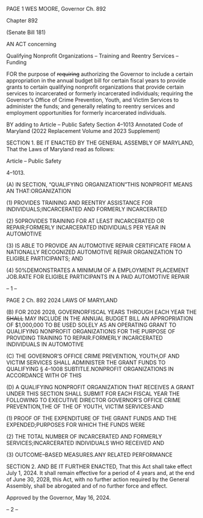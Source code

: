 PAGE 1
WES MOORE, Governor Ch. 892

Chapter 892

(Senate Bill 181)

AN ACT concerning

Qualifying Nonprofit Organizations – Training and Reentry Services – Funding

FOR the purpose of ~~requiring~~ authorizing the Governor to include a certain appropriation
in the annual budget bill for certain fiscal years to provide grants to certain
qualifying nonprofit organizations that provide certain services to incarcerated or
formerly incarcerated individuals; requiring the Governor’s Office of Crime
Prevention, Youth, and Victim Services to administer the funds; and generally
relating to reentry services and employment opportunities for formerly incarcerated
individuals.

BY adding to
Article – Public Safety
Section 4–1013
Annotated Code of Maryland
(2022 Replacement Volume and 2023 Supplement)

SECTION 1. BE IT ENACTED BY THE GENERAL ASSEMBLY OF MARYLAND,
That the Laws of Maryland read as follows:

Article – Public Safety

4–1013.

(A) IN SECTION, “QUALIFYING ORGANIZATION”THIS NONPROFIT MEANS AN
THAT:ORGANIZATION

(1) PROVIDES TRAINING AND REENTRY ASSISTANCE FOR
INDIVIDUALS;INCARCERATED AND FORMERLY INCARCERATED

(2) 50PROVIDES TRAINING FOR AT LEAST INCARCERATED OR
REPAIR;FORMERLY INCARCERATED INDIVIDUALS PER YEAR IN AUTOMOTIVE

(3) IS ABLE TO PROVIDE AN AUTOMOTIVE REPAIR CERTIFICATE FROM
A NATIONALLY RECOGNIZED AUTOMOTIVE REPAIR ORGANIZATION TO ELIGIBLE
PARTICIPANTS; AND

(4) 50%DEMONSTRATES A MINIMUM OF A EMPLOYMENT PLACEMENT
JOB.RATE FOR ELIGIBLE PARTICIPANTS IN A PAID AUTOMOTIVE REPAIR

– 1 –

PAGE 2
Ch. 892 2024 LAWS OF MARYLAND

(B) FOR 2026 2028, GOVERNORFISCAL YEARS THROUGH EACH YEAR THE
~~SHALL~~ MAY INCLUDE IN THE ANNUAL BUDGET BILL AN APPROPRIATION OF
$1,000,000 TO BE USED SOLELY AS AN OPERATING GRANT TO QUALIFYING
NONPROFIT ORGANIZATIONS FOR THE PURPOSE OF PROVIDING TRAINING TO
REPAIR.FORMERLY INCARCERATED INDIVIDUALS IN AUTOMOTIVE

(C) THE GOVERNOR’S OFFICE CRIME PREVENTION, YOUTH,OF AND
VICTIM SERVICES SHALL ADMINISTER THE GRANT FUNDS TO QUALIFYING
§ 4–1008 SUBTITLE.NONPROFIT ORGANIZATIONS IN ACCORDANCE WITH OF THIS

(D) A QUALIFYING NONPROFIT ORGANIZATION THAT RECEIVES A GRANT
UNDER THIS SECTION SHALL SUBMIT FOR EACH FISCAL YEAR THE FOLLOWING TO
EXECUTIVE DIRECTOR GOVERNOR’S OFFICE CRIME PREVENTION,THE OF THE OF
YOUTH, VICTIM SERVICES:AND

(1) PROOF OF THE EXPENDITURE OF THE GRANT FUNDS AND THE
EXPENDED;PURPOSES FOR WHICH THE FUNDS WERE

(2) THE TOTAL NUMBER OF INCARCERATED AND FORMERLY
SERVICES;INCARCERATED INDIVIDUALS WHO RECEIVED AND

(3) OUTCOME–BASED MEASURES.ANY RELATED PERFORMANCE

SECTION 2. AND BE IT FURTHER ENACTED, That this Act shall take effect July
1, 2024. It shall remain effective for a period of 4 years and, at the end of June 30, 2028,
this Act, with no further action required by the General Assembly, shall be abrogated and
of no further force and effect.

Approved by the Governor, May 16, 2024.

– 2 –